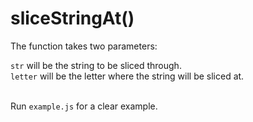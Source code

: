 # sliceStringAt()

The function takes two parameters:<br>

`str` will be the string to be sliced through.<br>
`letter` will be the letter where the string will be sliced at.<br><br>

Run ``example.js`` for a clear example.
